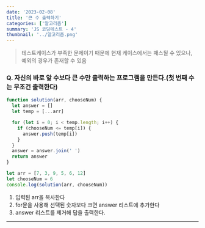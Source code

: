 ```yaml
---
date: '2023-02-08'
title: '큰 수 출력하기'
categories: ['알고리즘']
summary: 'JS 코딩테스트 - 4'
thumbnail: '../알고리즘.png'
---
```


> 테스트케이스가 부족한 문제이기 때문에 현재 케이스에서는 패스될 수 있으나, 예외의 경우가 존재할 수 있음

### Q. 자신의 바로 앞 수보다 큰 수만 출력하는 프로그램을 만든다.(첫 번째 수는 무조건 출력한다)

```javascript
function solution(arr, chooseNum) {
  let answer = []
  let temp = [...arr]

  for (let i = 0; i < temp.length; i++) {
    if (chooseNum <= temp[i]) {
      answer.push(temp[i])
    }
  }
  answer = answer.join(' ')
  return answer
}

let arr = [7, 3, 9, 5, 6, 12]
let chooseNum = 6
console.log(solution(arr, chooseNum))
```

1. 입력된 arr을 복사한다
2. for문을 사용해 선택된 숫자보다 크면 answer 리스트에 추가한다
3. answer 리스트를 제거해 답을 출력한다.

---
